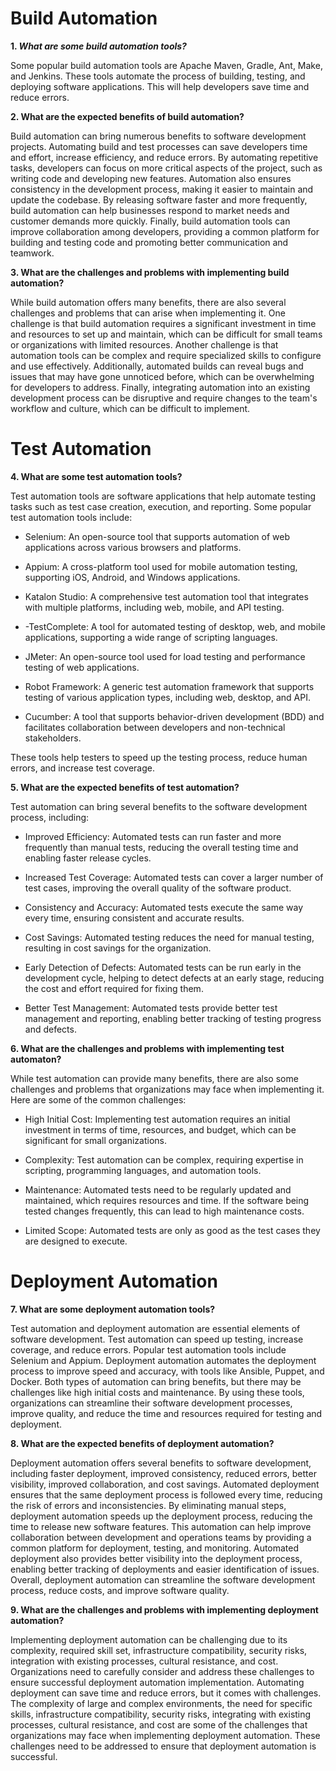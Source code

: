 # **Build Automation**
**1. *What are some build automation tools?***

Some popular build automation tools are Apache Maven, Gradle, Ant, Make, and Jenkins. These tools automate the process of building, testing, and deploying software applications. This will help developers save time and reduce errors.


**2. What are the expected benefits of build automation?**

Build automation can bring numerous benefits to software development projects. Automating build and test processes can save developers time and effort, increase efficiency, and reduce errors. By automating repetitive tasks, developers can focus on more critical aspects of the project, such as writing code and developing new features. Automation also ensures consistency in the development process, making it easier to maintain and update the codebase. By releasing software faster and more frequently, build automation can help businesses respond to market needs and customer demands more quickly. Finally, build automation tools can improve collaboration among developers, providing a common platform for building and testing code and promoting better communication and teamwork.

**3. What are the challenges and problems with implementing build automation?**

While build automation offers many benefits, there are also several challenges and problems that can arise when implementing it. One challenge is that build automation requires a significant investment in time and resources to set up and maintain, which can be difficult for small teams or organizations with limited resources. Another challenge is that automation tools can be complex and require specialized skills to configure and use effectively. Additionally, automated builds can reveal bugs and issues that may have gone unnoticed before, which can be overwhelming for developers to address. Finally, integrating automation into an existing development process can be disruptive and require changes to the team's workflow and culture, which can be difficult to implement.

# **Test Automation**

**4. What are some test automation tools?**

Test automation tools are software applications that help automate testing tasks such as test case creation, execution, and reporting. Some popular test automation tools include:

- Selenium: An open-source tool that supports automation of web applications across various browsers and platforms.

- Appium: A cross-platform tool used for mobile automation testing, supporting iOS, Android, and Windows applications.

- Katalon Studio: A comprehensive test automation tool that integrates with multiple platforms, including web, mobile, and API testing.

- -TestComplete: A tool for automated testing of desktop, web, and mobile applications, supporting a wide range of scripting languages.

- JMeter: An open-source tool used for load testing and performance testing of web applications.

- Robot Framework: A generic test automation framework that supports testing of various application types, including web, desktop, and API.

- Cucumber: A tool that supports behavior-driven development (BDD) and facilitates collaboration between developers and non-technical stakeholders.

These tools help testers to speed up the testing process, reduce human errors, and increase test coverage.

**5. What are the expected benefits of test automation?**

Test automation can bring several benefits to the software development process, including:

- Improved Efficiency: Automated tests can run faster and more frequently than manual tests, reducing the overall testing time and enabling faster release cycles.

- Increased Test Coverage: Automated tests can cover a larger number of test cases, improving the overall quality of the software product.

- Consistency and Accuracy: Automated tests execute the same way every time, ensuring consistent and accurate results.

- Cost Savings: Automated testing reduces the need for manual testing, resulting in cost savings for the organization.

- Early Detection of Defects: Automated tests can be run early in the development cycle, helping to detect defects at an early stage, reducing the cost and effort required for fixing them.

- Better Test Management: Automated tests provide better test management and reporting, enabling better tracking of testing progress and defects.

**6. What are the challenges and problems with implementing test automaton?**

While test automation can provide many benefits, there are also some challenges and problems that organizations may face when implementing it. Here are some of the common challenges:

- High Initial Cost: Implementing test automation requires an initial investment in terms of time, resources, and budget, which can be significant for small organizations.

- Complexity: Test automation can be complex, requiring expertise in scripting, programming languages, and automation tools.

- Maintenance: Automated tests need to be regularly updated and maintained, which requires resources and time. If the software being tested changes frequently, this can lead to high maintenance costs.

- Limited Scope: Automated tests are only as good as the test cases they are designed to execute.

# **Deployment Automation**

**7. What are some deployment automation tools?**

Test automation and deployment automation are essential elements of software development. Test automation can speed up testing, increase coverage, and reduce errors. Popular test automation tools include Selenium and Appium. Deployment automation automates the deployment process to improve speed and accuracy, with tools like Ansible, Puppet, and Docker. Both types of automation can bring benefits, but there may be challenges like high initial costs and maintenance. By using these tools, organizations can streamline their software development processes, improve quality, and reduce the time and resources required for testing and deployment.

**8. What are the expected benefits of deployment automation?**

Deployment automation offers several benefits to software development, including faster deployment, improved consistency, reduced errors, better visibility, improved collaboration, and cost savings. Automated deployment ensures that the same deployment process is followed every time, reducing the risk of errors and inconsistencies. By eliminating manual steps, deployment automation speeds up the deployment process, reducing the time to release new software features. This automation can help improve collaboration between development and operations teams by providing a common platform for deployment, testing, and monitoring. Automated deployment also provides better visibility into the deployment process, enabling better tracking of deployments and easier identification of issues. Overall, deployment automation can streamline the software development process, reduce costs, and improve software quality.

**9. What are the challenges and problems with implementing deployment automation?**

Implementing deployment automation can be challenging due to its complexity, required skill set, infrastructure compatibility, security risks, integration with existing processes, cultural resistance, and cost. Organizations need to carefully consider and address these challenges to ensure successful deployment automation implementation. Automating deployment can save time and reduce errors, but it comes with challenges. The complexity of large and complex environments, the need for specific skills, infrastructure compatibility, security risks, integrating with existing processes, cultural resistance, and cost are some of the challenges that organizations may face when implementing deployment automation. These challenges need to be addressed to ensure that deployment automation is successful.